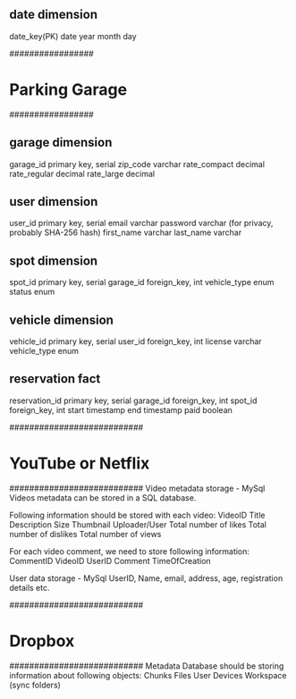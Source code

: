 date dimension
----------------
date_key(PK)
date
year
month
day


#################
# Parking Garage
#################

garage dimension
------------------------------------
garage_id       primary key, serial
zip_code        varchar
rate_compact    decimal
rate_regular    decimal
rate_large      decimal


user dimension
------------------------------------
user_id         primary key, serial
email           varchar
password        varchar (for privacy, probably SHA-256 hash)
first_name      varchar
last_name       varchar


spot dimension
------------------------------------
spot_id         primary key, serial
garage_id       foreign_key, int
vehicle_type    enum
status          enum


vehicle dimension
------------------------------------
vehicle_id      primary key, serial
user_id         foreign_key, int
license         varchar
vehicle_type    enum


reservation fact
------------------------------------
reservation_id  primary key, serial
garage_id       foreign_key, int
spot_id         foreign_key, int
start           timestamp
end             timestamp
paid            boolean


###########################
# YouTube or Netflix
###########################
Video metadata storage - MySql
Videos metadata can be stored in a SQL database. 

Following information should be stored with each video:
VideoID
Title
Description
Size
Thumbnail
Uploader/User
Total number of likes
Total number of dislikes
Total number of views

For each video comment, we need to store following information:
CommentID
VideoID
UserID
Comment
TimeOfCreation

User data storage - MySql
UserID, Name, email, address, age, registration details etc.


###########################
# Dropbox
###########################
Metadata Database should be storing information about following objects:
Chunks
Files
User
Devices
Workspace (sync folders)


